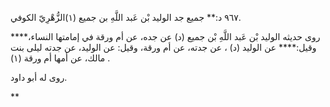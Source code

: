 ٩٦٧ د:** جميع جد الوليد بْن عَبد اللَّهِ بن جميع (١)الزُّهْرِيّ الكوفي.

روى حديثه الوليد بْن عَبد اللَّهِ بْن جميع (د) عن جده، عن أم ورقة في إمامتها النساء،**** وقيل:**** عن الوليد (د) ، عن جدته، عن أم ورقة، وقيل: عن الوليد، عن جدته ليلى بنت مالك، عن أمها أم ورقة (١) .

روى له أبو داود.

**
